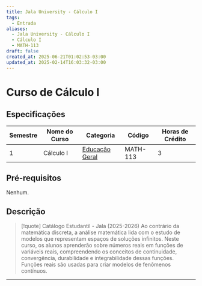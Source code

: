 ```yaml
---
title: Jala University - Cálculo I
tags:
  - Entrada
aliases:
  - Jala University - Cálculo I
  - Cálculo I
  - MATH-113
draft: false
created_at: 2025-06-21T01:02:53-03:00
updated_at: 2025-02-14T16:03:32-03:00
---
```


# Curso de Cálculo I

## Especificações
| Semestre | Nome do Curso | Categoria                                           | Código   | Horas de Crédito |
| -------- | ------------- | --------------------------------------------------- | -------- | ---------------- |
| 1        | Cálculo I     | [Educação Geral](Jala_University-Educacao_Geral.md) | MATH-113 | 3                |

## Pré-requisitos
Nenhum.

## Descrição

> [!quote] Catálogo Estudantil - Jala (2025-2026)
> Ao contrário da matemática discreta, a análise matemática lida com o estudo de modelos que representam espaços de soluções infinitos. Neste curso, os alunos aprenderão sobre números reais em funções de variáveis reais, compreendendo os conceitos de continuidade, convergência, durabilidade e integrabilidade dessas funções. Funções reais são usadas para criar modelos de fenômenos contínuos.


---
